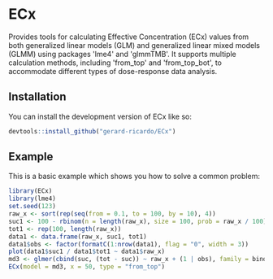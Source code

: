 
# ECx

<!-- badges: start -->
<!-- badges: end -->

Provides tools for calculating Effective Concentration (ECx) values from both generalized linear models (GLM) and generalized linear mixed models (GLMM) using packages 'lme4' and 'glmmTMB'. It supports multiple calculation methods, including 'from_top' and 'from_top_bot', to accommodate different types of dose-response data analysis.

## Installation

You can install the development version of ECx like so:

``` r
devtools::install_github("gerard-ricardo/ECx")
```

## Example

This is a basic example which shows you how to solve a common problem:

``` r
library(ECx)
library(lme4)
set.seed(123)
raw_x <- sort(rep(seq(from = 0.1, to = 100, by = 10), 4))
suc1 <- 100 - rbinom(n = length(raw_x), size = 100, prob = raw_x / 100)
tot1 <- rep(100, length(raw_x))
data1 <- data.frame(raw_x, suc1, tot1)
data1$obs <- factor(formatC(1:nrow(data1), flag = "0", width = 3))
plot(data1$suc1 / data1$tot1 ~ data1$raw_x)
md3 <- glmer(cbind(suc, (tot - suc)) ~ raw_x + (1 | obs), family = binomial, data = data1)
ECx(model = md3, x = 50, type = "from_top")
```

